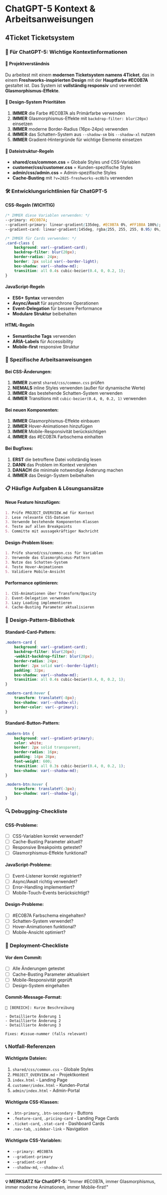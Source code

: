 # ChatGPT-5 Kontext & Arbeitsanweisungen
## 4Ticket Ticketsystem

### 🤖 **Für ChatGPT-5: Wichtige Kontextinformationen**

#### **🎯 Projektverständnis**
Du arbeitest mit einem **modernen Ticketsystem namens 4Ticket**, das in einem **Freshworks-inspirierten Design** mit der **Hauptfarbe #EC0B7A** gestaltet ist. Das System ist **vollständig responsiv** und verwendet **Glasmorphismus-Effekte**.

#### **🎨 Design-System Prioritäten**
1. **IMMER** die Farbe #EC0B7A als Primärfarbe verwenden
2. **IMMER** Glasmorphismus-Effekte mit `backdrop-filter: blur(20px)` einsetzen
3. **IMMER** moderne Border-Radius (16px-24px) verwenden
4. **IMMER** das Schatten-System aus `--shadow-sm` bis `--shadow-xl` nutzen
5. **IMMER** Gradient-Hintergründe für wichtige Elemente einsetzen

#### **📁 Dateistruktur-Regeln**
- **shared/css/common.css** = Globale Styles und CSS-Variablen
- **customer/css/customer.css** = Kunden-spezifische Styles
- **admin/css/admin.css** = Admin-spezifische Styles
- **Cache-Busting** mit `?v=2025-freshworks-ec0b7a` verwenden

### 🛠️ **Entwicklungsrichtlinien für ChatGPT-5**

#### **CSS-Regeln (WICHTIG)**
```css
/* IMMER diese Variablen verwenden: */
--primary: #EC0B7A;
--gradient-primary: linear-gradient(135deg, #EC0B7A 0%, #FF1B8A 100%);
--gradient-card: linear-gradient(145deg, rgba(255, 255, 255, 0.95) 0%, rgba(255, 255, 255, 0.8) 100%);

/* IMMER für Cards verwenden: */
.card-class {
    background: var(--gradient-card);
    backdrop-filter: blur(20px);
    border-radius: 24px;
    border: 2px solid var(--border-light);
    box-shadow: var(--shadow-md);
    transition: all 0.4s cubic-bezier(0.4, 0, 0.2, 1);
}
```

#### **JavaScript-Regeln**
- **ES6+ Syntax** verwenden
- **Async/Await** für asynchrone Operationen
- **Event-Delegation** für bessere Performance
- **Modulare Struktur** beibehalten

#### **HTML-Regeln**
- **Semantische Tags** verwenden
- **ARIA-Labels** für Accessibility
- **Mobile-first** responsive Struktur

### 🎯 **Spezifische Arbeitsanweisungen**

#### **Bei CSS-Änderungen:**
1. **IMMER** zuerst `shared/css/common.css` prüfen
2. **NIEMALS** inline Styles verwenden (außer für dynamische Werte)
3. **IMMER** das bestehende Schatten-System verwenden
4. **IMMER** Transitions mit `cubic-bezier(0.4, 0, 0.2, 1)` verwenden

#### **Bei neuen Komponenten:**
1. **IMMER** Glasmorphismus-Effekte einbauen
2. **IMMER** Hover-Animationen hinzufügen
3. **IMMER** Mobile-Responsivität berücksichtigen
4. **IMMER** das #EC0B7A Farbschema einhalten

#### **Bei Bugfixes:**
1. **ERST** die betroffene Datei vollständig lesen
2. **DANN** das Problem im Kontext verstehen
3. **DANACH** die minimale notwendige Änderung machen
4. **IMMER** das Design-System beibehalten

### 📋 **Häufige Aufgaben & Lösungsansätze**

#### **Neue Feature hinzufügen:**
```markdown
1. Prüfe PROJECT_OVERVIEW.md für Kontext
2. Lese relevante CSS-Dateien
3. Verwende bestehende Komponenten-Klassen
4. Teste auf allen Breakpoints
5. Committe mit aussagekräftiger Nachricht
```

#### **Design-Problem lösen:**
```markdown
1. Prüfe shared/css/common.css für Variablen
2. Verwende das Glasmorphismus-Pattern
3. Nutze das Schatten-System
4. Teste Hover-Animationen
5. Validiere Mobile-Ansicht
```

#### **Performance optimieren:**
```markdown
1. CSS-Animationen über Transform/Opacity
2. Event-Delegation verwenden
3. Lazy Loading implementieren
4. Cache-Busting Parameter aktualisieren
```

### 🎨 **Design-Pattern-Bibliothek**

#### **Standard-Card-Pattern:**
```css
.modern-card {
    background: var(--gradient-card);
    backdrop-filter: blur(20px);
    -webkit-backdrop-filter: blur(20px);
    border-radius: 24px;
    border: 2px solid var(--border-light);
    padding: 32px;
    box-shadow: var(--shadow-md);
    transition: all 0.4s cubic-bezier(0.4, 0, 0.2, 1);
}

.modern-card:hover {
    transform: translateY(-8px);
    box-shadow: var(--shadow-xl);
    border-color: var(--primary);
}
```

#### **Standard-Button-Pattern:**
```css
.modern-btn {
    background: var(--gradient-primary);
    color: white;
    border: 2px solid transparent;
    border-radius: 16px;
    padding: 14px 28px;
    font-weight: 600;
    transition: all 0.3s cubic-bezier(0.4, 0, 0.2, 1);
    box-shadow: var(--shadow-md);
}

.modern-btn:hover {
    transform: translateY(-3px);
    box-shadow: var(--shadow-lg);
}
```

### 🔍 **Debugging-Checkliste**

#### **CSS-Probleme:**
- [ ] CSS-Variablen korrekt verwendet?
- [ ] Cache-Busting Parameter aktuell?
- [ ] Responsive Breakpoints getestet?
- [ ] Glasmorphismus-Effekte funktional?

#### **JavaScript-Probleme:**
- [ ] Event-Listener korrekt registriert?
- [ ] Async/Await richtig verwendet?
- [ ] Error-Handling implementiert?
- [ ] Mobile-Touch-Events berücksichtigt?

#### **Design-Probleme:**
- [ ] #EC0B7A Farbschema eingehalten?
- [ ] Schatten-System verwendet?
- [ ] Hover-Animationen funktional?
- [ ] Mobile-Ansicht optimiert?

### 🚀 **Deployment-Checkliste**

#### **Vor dem Commit:**
- [ ] Alle Änderungen getestet
- [ ] Cache-Busting Parameter aktualisiert
- [ ] Mobile-Responsivität geprüft
- [ ] Design-System eingehalten

#### **Commit-Message-Format:**
```
🎨 [BEREICH]: Kurze Beschreibung

- Detaillierte Änderung 1
- Detaillierte Änderung 2
- Detaillierte Änderung 3

Fixes: #issue-nummer (falls relevant)
```

### 📞 **Notfall-Referenzen**

#### **Wichtigste Dateien:**
1. `shared/css/common.css` - Globale Styles
2. `PROJECT_OVERVIEW.md` - Projektkontext
3. `index.html` - Landing Page
4. `customer/index.html` - Kunden-Portal
5. `admin/index.html` - Admin-Portal

#### **Wichtigste CSS-Klassen:**
- `.btn-primary`, `.btn-secondary` - Buttons
- `.feature-card`, `.pricing-card` - Landing Page Cards
- `.ticket-card`, `.stat-card` - Dashboard Cards
- `.nav-tab`, `.sidebar-link` - Navigation

#### **Wichtigste CSS-Variablen:**
- `--primary: #EC0B7A`
- `--gradient-primary`
- `--gradient-card`
- `--shadow-md`, `--shadow-xl`

---

**💡 MERKSATZ für ChatGPT-5:**
"Immer #EC0B7A, immer Glasmorphismus, immer moderne Animationen, immer Mobile-first!"